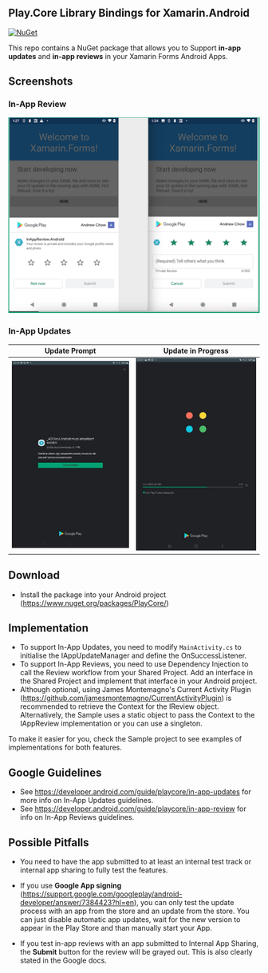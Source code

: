 ## Play.Core Library Bindings for Xamarin.Android
[![NuGet](https://img.shields.io/badge/Nuget-1.8.0-blue.svg)](https://www.nuget.org/packages/PlayCore/)

This repo contains a NuGet package that allows you to Support **in-app updates** and **in-app reviews** in your Xamarin Forms Android Apps.

## Screenshots

### In-App Review
![](Screenshots/93619419-8802e580-f9a6-11ea-9c80-920f8a3fb196.png?raw=true)

### In-App Updates

Update Prompt           |  Update in Progress
:-------------------------:|:-------------------------:
![](Screenshots/Screenshot_20200924-222055_Google%20Play%20Store.jpg?raw=true)  |  ![](Screenshots/Screenshot_20200924-222114_Google%20Play%20Store.jpg?raw=true)



## Download
- Install the package into your Android project (https://www.nuget.org/packages/PlayCore/)
 
## Implementation
- To support In-App Updates, you need to modify `MainActivity.cs` to initialise the IAppUpdateManager and define the OnSuccessListener. 
- To support In-App Reviews, you need to use Dependency Injection to call the Review workflow from your Shared Project. Add an interface in the Shared Project and implement that interface in your Android project.
- Although optional, using James Montemagno's Current Activity Plugin (https://github.com/jamesmontemagno/CurrentActivityPlugin) is recommended to retrieve the Context for the IReview object. Alternatively, the Sample uses a static object to pass the Context to the IAppReview implementation or you can use a singleton.

To make it easier for you, check the Sample project to see examples of implementations for both features.

## Google Guidelines
- See https://developer.android.com/guide/playcore/in-app-updates for more info on In-App Updates guidelines. 
- See https://developer.android.com/guide/playcore/in-app-review for info on In-App Reviews guidelines. 

## Possible Pitfalls
- You need to have the app submitted to at least an internal test track or internal app sharing to fully test the features. 

- If you use **Google App signing** (https://support.google.com/googleplay/android-developer/answer/7384423?hl=en), you can only test the update process with an app from the store and an update from the store. You can just disable automatic app updates, wait for the new version to appear in the Play Store and than manually start your App.

- If you test in-app reviews with an app submitted to Internal App Sharing, the **Submit** button for the review will be grayed out. This is also clearly stated in the Google docs. 


